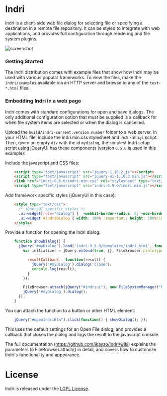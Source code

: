 Indri
=====

Indri is a client-side web file dialog for selecting file or specifying a destination in a remote file repository. It can be styled to integrate with web applications, and provides full configuration through rendering and file system plugins.

![screenshot](https://f.cloud.github.com/assets/1164168/1378332/2ac466f6-3ac6-11e3-965a-79c3cc14f0fa.png)

### Getting Started

The Indri distribution comes with example files that show how Indri may be used with various popular frameworks. To view the files, make the `indri/examples` available via an HTTP server and browse to any of the `test-*.html` files. 

### Embedding Indri in a web page

Indri comes with standard configurations for open and save dialogs. The only additional configuration option that must be supplied is a callback for when file system items are selected or when the dialog is cancelled.

Upload the `build/indri-current.version.number` folder to a web server. In your HTML file, include the indri.min.css stylesheet and indri-min.js script. Then, given an empty `div` with the id `mydialog`, the simplest Indri setup script using jQueryUI has these components (version `0.5.0` is used in this example):

Include the javascript and CSS files:
```html
    <script type="text/javascript" src="jquery-1.10.2.js"></script>
    <script type="text/javascript" src="jquery-ui-1.10.3.min.js"></script>
    <link href="indri-0.5.0/indri.min.css" rel="stylesheet" type="text/css">
    <script type="text/javascript" src="indri-0.5.0/indri.min.js"></script>

```

Add framework specific styles (jQueryUI in this case):
```html
    <style type="text/css">
      /* jQueryUI specific styles */
      .ui-widget[role="dialog"] {  -webkit-border-radius: 0; -moz-border-radius: 0; border-radius: 0; border: 0; padding: 0; width: 80%!important; height: 80%!important;  }
      .ui-widget #indriDialog { width: 100% !important; height: 100%!important; padding:0; border: 1px solid #ddd; background: none;}
    </style>
```

Provide a function for opening the Indri dialog:
```javascript
    function showDialog() {
      jQuery('#myDialog').load('indri-0.5.0/templates/indri.html', function() {
        var initializer = jQuery.extend(true, {}, FileBrowser.prototype.OpenDialogInitializer, {

          resultCallback : function(result) { 
            jQuery('#myDialog').dialog('close');
            console.log(result);            
          }
        });

        FileBrowser.attach(jQuery("#indriui"), new FileSystemManager("http://indri-filesystem.herokuapp.com/"), initializer);
        jQuery('#myDialog').dialog(); 
      });
    }
```

You can attach the function to a button or other HTML element:
```javascript
    jQuery("#openIndriBtn").click(function() { showDialog(); });

```

This uses the default settings for an Open File dialog, and provides a callback that closes the dialog and logs the result to the javascript console.

The full documentation (https://github.com/ikayzo/indri/wiki) explains the parameters to FileBrowser.attach() in detail, and covers how to customize Indri's functionality and appearance.


License
=====

Indri is released under the [LGPL License](http://opensource.org/licenses/LGPL-3.0).
